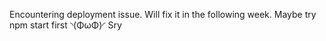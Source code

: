 Encountering deployment issue. Will fix it in the following week.
Maybe try npm start first ◝(ΦωΦ)◜ Sry

